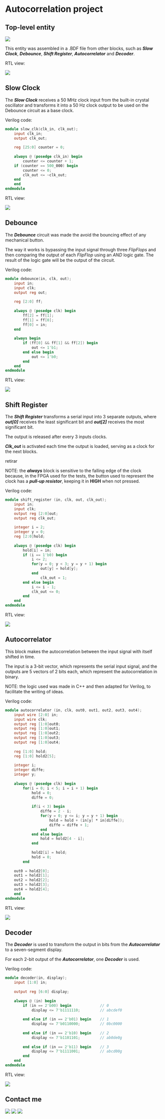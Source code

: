 # Autocorrelation project

## Top-level entity
![](../Output_files/Autocorrelation.png)

This entity was assembled in a .BDF file from other blocks, such as ***Slow Clock***, ***Debounce***, ***Shift Register***, ***Autocorrelator*** and ***Decoder***.

RTL view:

![](../Output_files/Top-level-Auto.png)

## Slow Clock

The ***Slow Clock*** receives a 50 MHz clock input from the built-in crystal oscillator and transforms it into a 50 Hz clock output to be used on the Debounce circuit as a base clock.

Verilog code:

~~~verilog
module slow_clk(clk_in, clk_out);
    input clk_in;
    output clk_out;
	
    reg [25:0] counter = 0;
	
    always @ (posedge clk_in) begin
        counter <= counter + 1;
	if (counter == 500_000) begin
	    counter <= 0;
	    clk_out <= ~clk_out;
	end 
    end
endmodule
~~~

RTL view:

![](../Output_files/SlowClock.png)

## Debounce

The ***Debounce*** circuit was made the avoid the bouncing effect of any mechanical button.

The way it works is bypassing the input signal through three *FlipFlops* and then comparing the output of each *FlipFlop* using an *AND* logic gate. The result of the logic gate will be the output of the circuit.

Verilog code:

~~~verilog
module debounce(in, clk, out);
    input in;
    input clk;
    output reg out;
	
    reg [2:0] ff;
	
    always @ (posedge clk) begin
        ff[2] = ff[1];
        ff[1] = ff[0];
        ff[0] = in;
    end
	
    always begin
        if (ff[0] && ff[1] && ff[2]) begin
            out <= 1'b1;
        end else begin
            out <= 1'b0;
        end
    end
endmodule
~~~

RTL view:

![](../Output_files/Debounce.png)

## Shift Register

The ***Shift Register*** transforms a serial input into 3 separate outputs, where ***out[0]*** receives the least significant bit and ***out[2]*** receives the most significant bit.

The output is released after every 3 inputs clocks.

***Clk_out*** is activated each time the output is loaded, serving as a clock for the next blocks.


retirar 

NOTE: the ***always*** block is sensitive to the falling edge of the clock because, in the FPGA used for the tests, the button used to represent the clock has a ***pull-up resistor***, keeping it in **HIGH** when not pressed.

Verilog code:

~~~verilog
module shift_register (in, clk, out, clk_out);
    input in;
    input clk;
    output reg [2:0]out;
    output reg clk_out;
  
    integer i = 2;
    integer y = 0;
    reg [2:0]hold;
  
    always @ (posedge clk) begin
        hold[i] = in;
        if (i == 1'b0) begin
            i <= 2;
            for(y = 0; y < 3; y = y + 1) begin
                out[y] = hold[y];
            end
                clk_out = 1; 
        end else begin
            i <= i - 1;
            clk_out <= 0;
        end 
    end
endmodule
~~~

RTL view:

![](../Output_files/ShiftRegister.png)

## Autocorrelator

This block makes the autocorrelation between the input signal with itself shifted in time.

The input is a 3-bit vector, which represents the serial input signal, and the outputs are 5 vectors of 2 bits each, which represent the autocorrelation in binary. 

NOTE: the logic used was made in C++ and then adapted for Verilog, to facilitate the writing of ideas.

Verilog code:

~~~verilog
module autocorrelator (in, clk, out0, out1, out2, out3, out4);
    input wire [2:0] in;
    input wire clk;
    output reg [1:0]out0;
    output reg [1:0]out1;
    output reg [1:0]out2;
    output reg [1:0]out3;
    output reg [1:0]out4;
	
    reg [1:0] hold;
    reg [1:0] hold2[5];
  
    integer i;
    integer diffe;
    integer y;
  
    always @ (posedge clk) begin
        for(i = 0; i < 5; i = i + 1) begin
            hold = 0;
            diffe = 0;
       
            if(i < 3) begin
                diffe = 2 - i;
                for(y = 0; y <= i; y = y + 1) begin
                    hold = hold + (in[y] * in[diffe]);
                    diffe = diffe + 1;
                end
            end else begin
                hold = hold2[4 - i];
            end
       
            hold2[i] = hold;
            hold = 0;
        end
	
	out0 = hold2[0];
	out1 = hold2[1];
	out2 = hold2[2];
	out3 = hold2[3];
	out4 = hold2[4];
    end
endmodule
~~~

RTL view:

![](../Output_files/Autocorrelator.png)

## Decoder

The ***Decoder*** is used to transform the output in bits from the ***Autocorrelator*** to a seven-segment display.

For each 2-bit output of the ***Autocorrelator***, one ***Decoder*** is used.

Verilog code:

~~~verilog
module decoder(in, display);
    input [1:0] in;
  
    output reg [6:0] display;
  
    always @ (in) begin
        if (in == 2'b00) begin             // 0
            display <= 7'b1111110;         // abcdef0
       
        end else if (in == 2'b01) begin    // 1
  	    	display <= 7'b0110000;         // 0bc0000
       
        end else if (in == 2'b10) begin    // 2
  	    	display <= 7'b1101101;         // ab0de0g
       
        end else if (in == 2'b11) begin    // 3
  	    	display <= 7'b1111001;         // abcd00g  
        end
    end
endmodule
~~~

RTL view:

![](../Output_files/Decoder.png)

## Contact me
[![](../Output_files/gmail.png)](mailto:jefferson.lopes@ee.ufcg.edu.br?subject=[GitHub]%20FPGA%20-%20Autocorrelation) ![](../Output_files/separador.png) [![](../Output_files/insta.png)](https://instagram.com/jeff.777.lopes?igshid=1i5gr7ch0bvkd)
